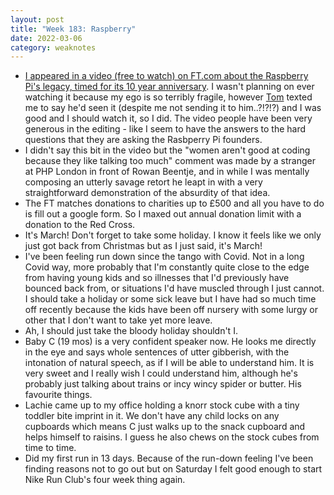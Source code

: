 ```yaml
---
layout: post
title: "Week 183: Raspberry"
date: 2022-03-06
category: weaknotes
---
```

* [I appeared in a video (free to watch) on FT.com about the Raspberry Pi's legacy, timed for its 10 year anniversary](https://www.ft.com/video/c6568ace-0da3-49bf-92d2-2b27ef4ef055). I wasn't planning on ever watching it because my ego is so terribly fragile, however [Tom](https://tomstu.art/) texted me to say he'd seen it (despite me not sending it to him..?!?!?) and I was good and I should watch it, so I did. The video people have been very generous in the editing - like I seem to have the answers to the hard questions that they are asking the Rasbperry Pi founders.
* I didn't say this bit in the video but the "women aren't good at coding because they like talking too much" comment was made by a stranger at PHP London in front of Rowan Beentje, and in while I was mentally composing an utterly savage retort he leapt in with a very straightforward demonstration of the absurdity of that idea.
* The FT matches donations to charities up to £500 and all you have to do is fill out a google form. So I maxed out annual donation limit with a donation to the Red Cross.
* It's March! Don't forget to take some holiday. I know it feels like we only just got back from Christmas but as I just said, it's March!
* I've been feeling run down since the tango with Covid. Not in a long Covid way, more probably that I'm constantly quite close to the edge from having young kids and so illnesses that I'd previously have bounced back from, or situations I'd have muscled through I just cannot. I should take a holiday or some sick leave but I have had so much time off recently because the kids have been off nursery with some lurgy or other that I don't want to take yet more leave.
* Ah, I should just take the bloody holiday shouldn't I.
* Baby C (19 mos) is a very confident speaker now. He looks me directly in the eye and says whole sentences of utter gibberish, with the intonation of natural speech, as if I will be able to understand him. It is very sweet and I really wish I could understand him, although he's probably just talking about trains or incy wincy spider or butter. His favourite things.
* Lachie came up to my office holding a knorr stock cube with a tiny toddler bite imprint in it. We don't have any child locks on any cupboards which means C just walks up to the snack cupboard and helps himself to raisins. I guess he also chews on the stock cubes from time to time.
* Did my first run in 13 days. Because of the run-down feeling I've been finding reasons not to go out but on Saturday I felt good enough to start Nike Run Club's four week thing again.
